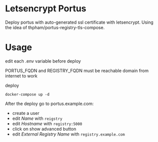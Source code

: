 
# Letsencrypt Portus

Deploy portus with auto-generated ssl certificate with letsencrypt. 
Using the idea of thpham/portus-registry-tls-compose.

# Usage

edit each .env variable before deploy

PORTUS_FQDN and REGISTRY_FQDN must be reachable domain from internet to work

deploy

```
docker-compose up -d
```

After the deploy go to portus.example.com:
- create a user
- edit _Name_ with `reigstry`
- edit _Hostname_ with `registry:5000`
- click on show advanced button
- edit _External Registry Name_ with `registry.example.com`
